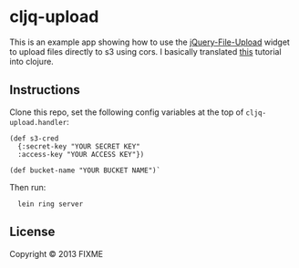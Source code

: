 # cljq-upload

This is an example app showing how to use the [jQuery-File-Upload](https://github.com/blueimp/jQuery-File-Upload) widget to upload files directly to s3 using cors. I basically translated [this](http://pjambet.github.com/blog/direct-upload-to-s3) tutorial into clojure.

## Instructions

Clone this repo, set the following config variables at the top of `cljq-upload.handler`:

    (def s3-cred
      {:secret-key "YOUR SECRET KEY"
      :access-key "YOUR ACCESS KEY"})

    (def bucket-name "YOUR BUCKET NAME")`
     
Then run:
      
      lein ring server

## License

Copyright © 2013 FIXME
